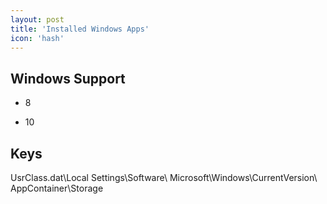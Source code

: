 ```yaml
---
layout: post
title: 'Installed Windows Apps'
icon: 'hash'
---
```


## Windows Support

- 8

- 10



## Keys

UsrClass.dat\Local Settings\Software\ Microsoft\Windows\CurrentVersion\ AppContainer\Storage

